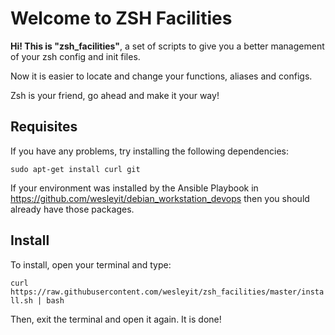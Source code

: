 Welcome to ZSH Facilities
==========================

**Hi! This is "zsh_facilities"**, a set of scripts to
give you a better management of your zsh config and
init files.

Now it is easier to locate and change
your functions, aliases and configs.

Zsh is your friend, go ahead and make it your way!

Requisites
----------

If you have any problems, try installing the following dependencies:

`sudo apt-get install curl git`

If your environment was installed by the Ansible Playbook
in <https://github.com/wesleyit/debian_workstation_devops> then you
should already have those packages.

Install
-------

To install, open your terminal and type:

`curl https://raw.githubusercontent.com/wesleyit/zsh_facilities/master/install.sh | bash`

Then, exit the terminal and open it again. It is done!
